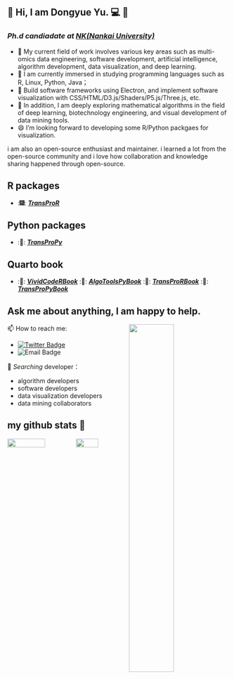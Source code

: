## :man: Hi, I am Dongyue Yu. :computer: 👋

### *Ph.d candiadate at* <a href="https://en.nankai.edu.cn/">***NK(Nankai University)***</a> 

- 🔭 My current field of work involves various key areas such as multi-omics data engineering, software development, artificial intelligence, algorithm development, data visualization, and deep learning.
- 🌱 I am currently immersed in studying programming languages such as R, Linux, Python, Java；
- 🌱 Build software frameworks using Electron, and implement software visualization with CSS/HTML/D3.js/Shaders/P5.js/Three.js, etc.
- 🌱 In addition, I am deeply exploring mathematical algorithms in the field of deep learning, biotechnology engineering, and visual development of data mining tools.
- 😄 I’m looking forward to developing some R/Python packgaes for visualization.

i am also an open-source enthusiast and maintainer. i learned a lot from the open-source community and i love how collaboration and knowledge sharing happened through open-source.

## R packages

- :🎆: <a href="https://github.com/SSSYDYSSS/TransProR">***TransProR***</a>

## Python packages

- :🎇: <a href="https://github.com/SSSYDYSSS/TransProPy">***TransProPy***</a>

## Quarto book

- :📔: <a href="https://github.com/SSSYDYSSS/VividCodeRBook">***VividCodeRBook***</a>
:📔: <a href="https://github.com/SSSYDYSSS/AlgoToolsPyBook">***AlgoToolsPyBook***</a>
:📔: <a href="https://github.com/SSSYDYSSS/TransProRBook">***TransProRBook***</a>
:📔: <a href="https://github.com/SSSYDYSSS/TransProPyBook">***TransProPyBook***</a>


<div>
  
  ## Ask me about anything, I am happy to help.

  <img src="https://github.com/abhisheknaiidu/abhisheknaiidu/blob/master/code.gif?raw=true" align="right" width="45%" />
  
  📫 How to reach me:
  - [![Twitter Badge](https://img.shields.io/badge/-twitter-042198?style=flat-square&logo=Twitter&logoColor=white)](https://twitter.com/Dongyue_Yu)
  - ![Email Badge](https://img.shields.io/badge/Email-yudongyue%40mail.nankai.edu.cn-e5a331?style=flat-square&logo=microsoft-outlook&logoColor=ffffff)

  👯 _Searching_ developer：
  - algorithm developers
  - software developers
  - data visualization developers
  - data mining collaborators
</div>


## my github stats 👋

<div style="display: flex; justify-content: space-between;">
  <img src="https://github-readme-stats.vercel.app/api?username=SSSYDYSSS&show_icons=true&theme=tokyonight" style="width: 56%; height: auto; object-fit: contain;" />
  <img src="https://github-readme-stats.vercel.app/api/top-langs/?username=SSSYDYSSS&layout=compact&theme=tokyonight" style="width: 43%; height: auto; object-fit: contain;" />
</div>

<!--
**SSSYDYSSS/SSSYDYSSS** is a ✨ _special_ ✨ repository because its `README.md` (this file) appears on your GitHub profile.

Here are some ideas to get you started:

- 🔭 I’m currently working on ...
- 🌱 I’m currently learning ...
- 👯 I’m looking to collaborate on ...
- 🤔 I’m looking for help with ...
- 💬 Ask me about ...
- 📫 How to reach me: ...
- 😄 Pronouns: ...
- ⚡ Fun fact: ...
-->





